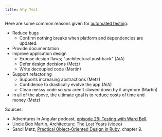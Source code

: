 ```yaml
---
title: Why Test
---
```


Here are some common reasons given for [automated testing](Testing):

* Reduce bugs
  - Confirm nothing breaks when platform and dependencies are updated.
* Provide documentation
* Improve application design
  - Expose design flaws; "architectural pushback" (AiA)
  - Defer design decisions (Metz)
  - Write decoupled code (Martin)
* Support refactoring
  - Supports increasing abstractions (Metz)
  - Confidence to drastically evolve the app (AiA)
  - Clean messy code so you aren't slowed down by it anymore (Martin)
* In all of the above, the ultimate goal is to reduce costs of time and money (Metz)

Sources:
* Adventures in Angular podcast, [episode 25: Testing with Ward Bell](https://overcast.fm/+DcFSf9BNA).
* Uncle Bob Martin, [Architecture: The Lost Years](https://www.youtube.com/watch?v=HhNIttd87xs) (video)
* Sandi Metz, [Practical Object-Oriented Design in Ruby](http://www.poodr.com/), chapter 9.